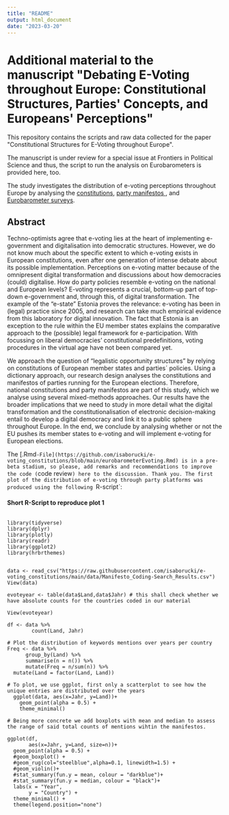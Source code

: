```yaml
---
title: "README"
output: html_document
date: "2023-03-20"
---
```

# Additional material to the manuscript "Debating E-Voting throughout Europe: Constitutional Structures, Parties' Concepts, and Europeans' Perceptions"

This repository contains the scripts and raw data collected for the paper "Constitutional Structures for E-Voting throughout Europe".

The manuscript is under review for a special issue at Frontiers in Political Science and thus, the script to run the analysis on Eurobarometers is provided here, too. 

The study investigates the distribution of e-voting perceptions throughout Europe by analysing the [constitutions](https://github.com/isaborucki/e-voting_constitutions/tree/main/data), <a href="https://github.com/isaborucki/e-voting_constitutions/tree/main/data" target= "_blank"> party manifestos </a>, and <a href="https://search.gesis.org/research_data/ZA6653" target="_blank">Eurobarometer surveys</a>. 

## Abstract
Techno-optimists agree that e-voting lies at the heart of implementing e-government and digitalisation into democratic structures. However, we do not know much about the specific extent to which e-voting exists in European constitutions, even after one generation of intense debate about its possible implementation. Perceptions on e-voting matter because of the omnipresent digital transformation and discussions about how democracies (could) digitalise. How do party policies resemble e-voting on the national and European levels? E-voting represents a crucial, bottom-up part of top-down e-government and, through this, of digital transformation. The example of the “e-state” Estonia proves the relevance: e-voting has been in (legal) practice since 2005, and research can take much empirical evidence from this laboratory for digital innovation. The fact that Estonia is an exception to the rule within the EU member states explains the comparative approach to the (possible) legal framework for e-participation. With focussing on liberal democracies’ constitutional predefinitions, voting procedures in the virtual age have not been compared yet. 

We approach the question of “legalistic opportunity structures” by relying on constitutions of European member states and parties´ policies. Using a dictionary approach, our research design analyses the constitutions and manifestos of parties running for the European elections. Therefore, national constitutions and party manifestos are part of this study, which we analyse using several mixed-methods approaches. Our results have the broader implications that we need to study in more detail what the digital transformation and the constitutionalisation of electronic decision-making entail to develop a digital democracy and link it to a public sphere throughout Europe. In the end, we conclude by analysing whether or not the EU pushes its member states to e-voting and will implement e-voting for European elections.

The [.Rmd`-File](https://github.com/isaborucki/e-voting_constitutions/blob/main/eurobarometerEvoting.Rmd) is in a pre-beta stadium, so please, add remarks and recommendations to improve the code (`code review`) here to the discussion. Thank you. The first plot of the distribution of e-voting through party platforms was produced using the following `R-script`:

#### Short R-Script to reproduce plot 1

```{r, echo=FALSE, message=FALSE}

library(tidyverse)
library(dplyr)
library(plotly)
library(readr)
library(ggplot2)
library(hrbrthemes)


data <- read_csv("https://raw.githubusercontent.com/isaborucki/e-voting_constitutions/main/data/Manifesto_Coding-Search_Results.csv")
View(data)

evoteyear <- table(data$Land,data$Jahr) # this shall check whether we have absolute counts for the countries coded in our material

View(evoteyear)

df <- data %>% 
        count(Land, Jahr)

# Plot the distribution of keywords mentions over years per country
Freq <- data %>% 
      group_by(Land) %>% 
      summarise(n = n()) %>% 
      mutate(Freq = n/sum(n)) %>% 
  mutate(Land = factor(Land, Land))

# To plot, we use ggplot, first only a scatterplot to see how the unique entries are distributed over the years
  ggplot(data, aes(x=Jahr, y=Land))+
    geom_point(alpha = 0.5) +
    theme_minimal()
  
# Being more concrete we add boxplots with mean and median to assess the range of said total counts of mentions wihtin the manifestos. 

ggplot(df,
       aes(x=Jahr, y=Land, size=n))+
  geom_point(alpha = 0.5) +
  #geom_boxplot() +
  #geom_rug(col="steelblue",alpha=0.1, linewidth=1.5) +
  #geom_violin()+
  #stat_summary(fun.y = mean, colour = "darkblue")+
  #stat_summary(fun.y = median, colour = "black")+
  labs(x = "Year",
       y = "Country") +
  theme_minimal() +
  theme(legend.position="none") 
```
